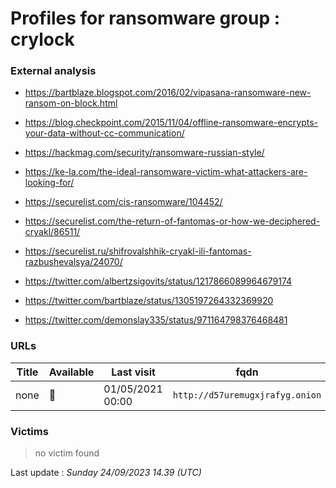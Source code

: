 # Profiles for ransomware group : **crylock**


> 

### External analysis
- https://bartblaze.blogspot.com/2016/02/vipasana-ransomware-new-ransom-on-block.html

- https://blog.checkpoint.com/2015/11/04/offline-ransomware-encrypts-your-data-without-cc-communication/

- https://hackmag.com/security/ransomware-russian-style/

- https://ke-la.com/the-ideal-ransomware-victim-what-attackers-are-looking-for/

- https://securelist.com/cis-ransomware/104452/

- https://securelist.com/the-return-of-fantomas-or-how-we-deciphered-cryakl/86511/

- https://securelist.ru/shifrovalshhik-cryakl-ili-fantomas-razbushevalsya/24070/

- https://twitter.com/albertzsigovits/status/1217866089964679174

- https://twitter.com/bartblaze/status/1305197264332369920

- https://twitter.com/demonslay335/status/971164798376468481

### URLs
| Title | Available | Last visit | fqdn | Screenshot 
|---|---|---|---|---|
| none | 🔴 | 01/05/2021 00:00 | `http://d57uremugxjrafyg.onion` | ❌ | 

### Victims

> no victim found




Last update : _Sunday 24/09/2023 14.39 (UTC)_

